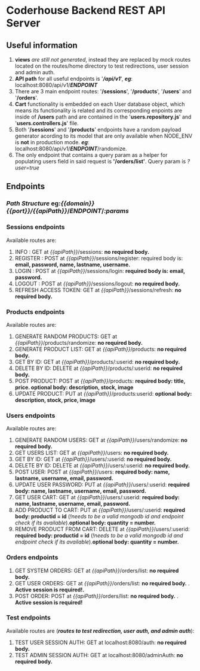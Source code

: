 # Coderhouse Backend REST API Server

## Useful information

1. **views** _are still not generated_, instead they are replaced by mock routes located on the routes/home directory to test redirections, user session and admin auth.
2. **API path** for all useful endpoints is '**_/api/v1_**', **_eg_**: localhost:8080/api/v1/**_ENDPOINT_**
3. There are 3 main endpoint routes: '**/sessions**', '**/products**', '**/users**' and '**/orders**'.
4. **Cart** functionality is embedded on each User database object, which means its functionality is related and its corresponding enpoints are inside of **/users** path and are contained in the '**users.repository.js**' and '**users.controllers.js**' file.
5. Both '**/sessions**' and '**/products**' endpoints have a random payload generator acording to its model that are only available when NODE_ENV is **not** in production mode. **_eg_**: localhost:8080/api/v1/**_ENDPOINT_**/randomize.
6. The only endpoint that contains a query param as a helper for populating users field in said request is **'/orders/list'**. Query param is _?user=true_

## Endpoints

### **_Path Structure_** eg:_{{domain}}{{port}}/{{apiPath}}_/**_ENDPOINT_**/_:params_

### Sessions endpoints

Available routes are:

1. INFO : GET at _{{apiPath}}_/sessions: **no required body.**
2. REGISTER : POST at _{{apiPath}}_/sessions/register: required body is: **email, password, name, lastname, username.**
3. LOGIN : POST at _{{apiPath}}_/sessions/login: **required body is: email, password.**
4. LOGOUT : POST at _{{apiPath}}_/sessions/logout: **no required body.**
5. REFRESH ACCESS TOKEN: GET at _{{apiPath}}_/sessions/refresh: **no required body.**

### Products endpoints

Available routes are:

1. GENERATE RANDOM PRODUCTS: GET at _{{apiPath}}_/products/randomize: **no required body.**
2. GENERATE PRODUCT LIST: GET at _{{apiPath}}_/products: **no required body.**
3. GET BY ID: GET at _{{apiPath}}_/products/:userid: **no required body.**
4. DELETE BY ID: DELETE at _{{apiPath}}_/products/:userid: **no required body.**
5. POST PRODUCT: POST at _{{apiPath}}_/products: **required body: title, price. optional body: description, stock, image**
6. UPDATE PRODUCT: PUT at _{{apiPath}}_/products:userid: **optional body: description, stock, price, image**

### Users endpoints

Available routes are:

1. GENERATE RANDOM USERS: GET at _{{apiPath}}_/users/randomize: **no required body.**
2. GET USERS LIST: GET at _{{apiPath}}_/users: **no required body.**
3. GET BY ID: GET at _{{apiPath}}_/users/:userid: **no required body.**
4. DELETE BY ID: DELETE at _{{apiPath}}_/users/:userid: **no required body.**
5. POST USER: POST at _{{apiPath}}_/users: **required body: name, lastname, username, email, password.**
6. UPDATE USER PASSWORD: PUT at _{{apiPath}}_/users/:userid: **required body: name, lastname, username, email, password.**
7. GET USER CART: GET at _{{apiPath}}_/users/:userid: **required body: name, lastname, username, email, password.**
8. ADD PRODUCT TO CART: PUT at _{{apiPath}}_/users/:userid: **required body: productid = id**   (_!needs to be a valid mongodb id and endpoint check if its available_).**optional body: quantity = number.**
9. REMOVE PRODUCT FROM CART: DELETE at _{{apiPath}}_/users/:userid: **required body: productid = id**   (_!needs to be a valid mongodb id and endpoint check if its available_).**optional body: quantity = number.**

### Orders endpoints

1. GET SYSTEM ORDERS: GET at _{{apiPath}}_/orders/list: **no required body.**
2. GET USER ORDERS: GET at _{{apiPath}}_/orders/list: **no required body.**  \. **Active session is required!.**
3. POST ORDER: POST at _{{apiPath}}_/orders/list: **no required body.** \. **Active session is required!**

### Test endpoints

Available routes are (**_routes to test redirection, user auth, and admin auth_**):

1. TEST USER SESSION AUTH: GET at localhost:8080/auth: **no required body.**
2. TEST ADMIN SESSION AUTH: GET at localhost:8080/adminAuth: **no required body.**
